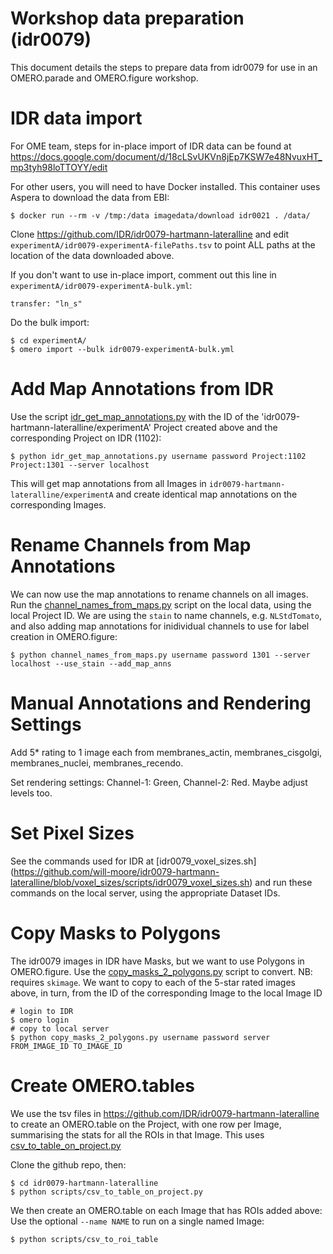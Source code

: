 
Workshop data preparation (idr0079)
===================================

This document details the steps to prepare data from idr0079 for use in an OMERO.parade
and OMERO.figure workshop. 


IDR data import
===============

For OME team, steps for in-place import of IDR data can be found at
https://docs.google.com/document/d/18cLSvUKVn8jEp7KSW7e48NvuxHT_mp3tyh98loTTOYY/edit

For other users, you will need to have Docker installed.
This container uses Aspera to download the data from EBI:

	$ docker run --rm -v /tmp:/data imagedata/download idr0021 . /data/

Clone https://github.com/IDR/idr0079-hartmann-lateralline and edit
```experimentA/idr0079-experimentA-filePaths.tsv```
to point ALL paths at the location of the data downloaded above.

If you don't want to use in-place import, comment out this line in
```experimentA/idr0079-experimentA-bulk.yml```:

	transfer: "ln_s"


Do the bulk import:

	$ cd experimentA/
	$ omero import --bulk idr0079-experimentA-bulk.yml


Add Map Annotations from IDR
============================

Use the script [idr_get_map_annotations.py](../scripts/idr_get_map_annotations.py) with the ID of
the 'idr0079-hartmann-lateralline/experimentA' Project created above and the corresponding
Project on IDR (1102):

	$ python idr_get_map_annotations.py username password Project:1102 Project:1301 --server localhost

This will get map annotations from all Images in `idr0079-hartmann-lateralline/experimentA` and
create identical map annotations on the corresponding Images.


Rename Channels from Map Annotations
====================================

We can now use the map annotations to rename channels on all images.
Run the [channel_names_from_maps.py](../scripts/channel_names_from_maps.py)
script on the local data, using the local Project ID.
We are using the `stain` to name channels, e.g. `NLStdTomato`, and also adding
map annotations for inidividual channels to use for label creation in OMERO.figure:

    $ python channel_names_from_maps.py username password 1301 --server localhost --use_stain --add_map_anns


Manual Annotations and Rendering Settings
=========================================

Add 5* rating to 1 image each from membranes_actin, membranes_cisgolgi, membranes_nuclei, membranes_recendo.

Set rendering settings: Channel-1: Green, Channel-2: Red. Maybe adjust levels too.

Set Pixel Sizes
==========================================

See the commands used for IDR at [idr0079_voxel_sizes.sh]
(https://github.com/will-moore/idr0079-hartmann-lateralline/blob/voxel_sizes/scripts/idr0079_voxel_sizes.sh)
and run these commands on the local server, using the appropriate Dataset IDs.

Copy Masks to Polygons
======================

The idr0079 images in IDR have Masks, but we want to use Polygons in OMERO.figure.
Use the [copy_masks_2_polygons.py](../scripts/copy_masks_2_polygons.py) script to
convert. NB: requires `skimage`. We want to copy to each of the 5-star rated
images above, in turn, from the ID of the corresponding Image to the local Image ID

    # login to IDR
    $ omero login
    # copy to local server
    $ python copy_masks_2_polygons.py username password server FROM_IMAGE_ID TO_IMAGE_ID

Create OMERO.tables
===================

We use the tsv files in https://github.com/IDR/idr0079-hartmann-lateralline to create
an OMERO.table on the Project, with one row per Image, summarising the stats for all the
ROIs in that Image. This uses [csv_to_table_on_project.py](https://github.com/will-moore/idr0079-hartmann-lateralline/blob/csv_to_tables_scripts/scripts/csv_to_table_on_project.py)

Clone the github repo, then:

    $ cd idr0079-hartmann-lateralline
    $ python scripts/csv_to_table_on_project.py

We then create an OMERO.table on each Image that has ROIs added above:
Use the optional `--name NAME` to run on a single named Image:

    $ python scripts/csv_to_roi_table
